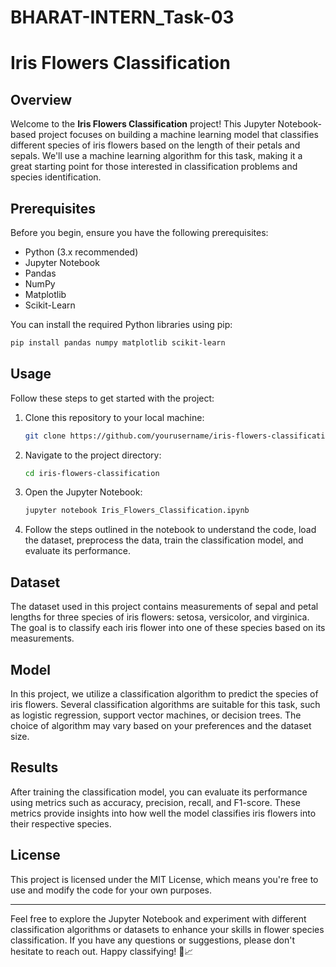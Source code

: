 # BHARAT-INTERN_Task-03

# Iris Flowers Classification

## Overview

Welcome to the **Iris Flowers Classification** project! This Jupyter Notebook-based project focuses on building a machine learning model that classifies different species of iris flowers based on the length of their petals and sepals. We'll use a machine learning algorithm for this task, making it a great starting point for those interested in classification problems and species identification.

## Prerequisites

Before you begin, ensure you have the following prerequisites:

- Python (3.x recommended)
- Jupyter Notebook
- Pandas
- NumPy
- Matplotlib
- Scikit-Learn

You can install the required Python libraries using pip:

```bash
pip install pandas numpy matplotlib scikit-learn
```

## Usage

Follow these steps to get started with the project:

1. Clone this repository to your local machine:

   ```bash
   git clone https://github.com/yourusername/iris-flowers-classification.git
   ```

2. Navigate to the project directory:

   ```bash
   cd iris-flowers-classification
   ```

3. Open the Jupyter Notebook:

   ```bash
   jupyter notebook Iris_Flowers_Classification.ipynb
   ```

4. Follow the steps outlined in the notebook to understand the code, load the dataset, preprocess the data, train the classification model, and evaluate its performance.

## Dataset

The dataset used in this project contains measurements of sepal and petal lengths for three species of iris flowers: setosa, versicolor, and virginica. The goal is to classify each iris flower into one of these species based on its measurements.

## Model

In this project, we utilize a classification algorithm to predict the species of iris flowers. Several classification algorithms are suitable for this task, such as logistic regression, support vector machines, or decision trees. The choice of algorithm may vary based on your preferences and the dataset size.

## Results

After training the classification model, you can evaluate its performance using metrics such as accuracy, precision, recall, and F1-score. These metrics provide insights into how well the model classifies iris flowers into their respective species.

## License

This project is licensed under the MIT License, which means you're free to use and modify the code for your own purposes.

---

Feel free to explore the Jupyter Notebook and experiment with different classification algorithms or datasets to enhance your skills in flower species classification. If you have any questions or suggestions, please don't hesitate to reach out. Happy classifying! 🌼📈
